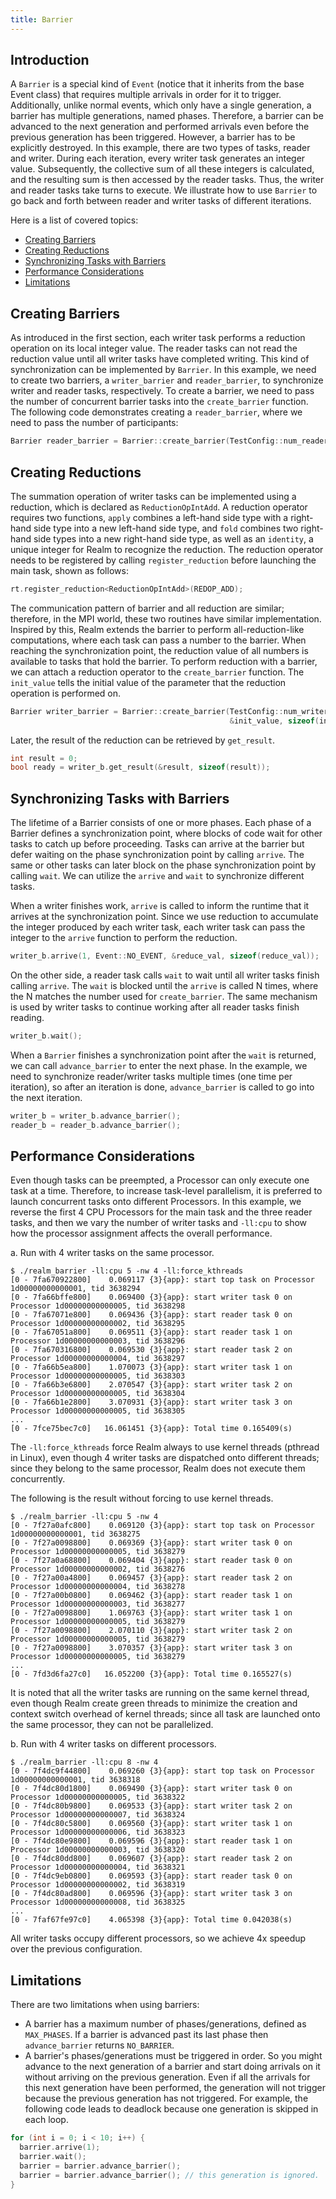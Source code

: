```yaml
---
title: Barrier
---
```


## Introduction

A `Barrier` is a special kind of `Event` (notice that it inherits from the base Event class) that
requires multiple arrivals in order for it to trigger. Additionally, unlike normal events,
which only have a single generation, a barrier has multiple generations, named phases.
Therefore, a barrier can be advanced to the next generation and performed arrivals
even before the previous generation has been triggered. However, a barrier has to be explicitly destroyed.
In this example, there are two types of tasks, reader and writer.
During each iteration, every writer task generates an integer value. Subsequently,
the collective sum of all these integers is calculated, and the resulting sum is then accessed by the reader tasks.
Thus, the writer and reader tasks take turns to execute.
We illustrate how to use `Barrier` to go back and forth between
reader and writer tasks of different iterations.

Here is a list of covered topics:

* [Creating Barriers](#creating-barriers)
* [Creating Reductions](#creating-reductions)
* [Synchronizing Tasks with Barriers](#synchronizing-tasks-with-barriers)
* [Performance Considerations](#performance-considerations)
* [Limitations](#limitations)

## Creating Barriers

As introduced in the first section, each writer task performs a reduction operation on its local integer value.
The reader tasks can not read the reduction value until all writer tasks have completed writing.
This kind of synchronization can be implemented by `Barrier`.
In this example, we need to create two barriers, a `writer_barrier` and `reader_barrier`,
to synchronize writer and reader tasks, respectively.
To create a barrier, we need to pass the number of concurrent barrier tasks into the `create_barrier` function.
The following code demonstrates creating a `reader_barrier`, where we need to pass the number of participants:

```c++
Barrier reader_barrier = Barrier::create_barrier(TestConfig::num_readers);
```

## Creating Reductions

The summation operation of writer tasks can be implemented using a reduction,
which is declared as `ReductionOpIntAdd`. A reduction operator requires two functions,
`apply` combines a left-hand side type with a right-hand side type into a new left-hand side type, and `fold`
combines two right-hand side types into a new right-hand side type, as well as an `identity`, a unique integer
for Realm to recognize the reduction. The reduction operator needs to be registered by calling `register_reduction`
before launching the main task, shown as follows:

```c++
rt.register_reduction<ReductionOpIntAdd>(REDOP_ADD);
```

The communication pattern of barrier and all reduction are similar; therefore, in the MPI world, these two
routines have similar implementation.
Inspired by this, Realm extends the barrier to perform all-reduction-like computations, where each task can pass a number to
the barrier. When reaching the synchronization point, the reduction value of all numbers is available to tasks that
hold the barrier.
To perform reduction with a barrier, we can attach a reduction operator to the `create_barrier` function.
The `init_value` tells the initial value of the parameter that the reduction operation is performed on.

```c++
Barrier writer_barrier = Barrier::create_barrier(TestConfig::num_writers, REDOP_ADD,
                                                 &init_value, sizeof(init_value));
```
Later, the result of the reduction can be retrieved by `get_result`.
```c++
int result = 0;
bool ready = writer_b.get_result(&result, sizeof(result));
```

## Synchronizing Tasks with Barriers

The lifetime of a Barrier consists of one or more phases. Each phase of a Barrier defines a synchronization point,
where blocks of code wait for other tasks to catch up before proceeding. Tasks can arrive at the barrier
but defer waiting on the phase synchronization point
by calling `arrive`. The same or other tasks can later block on the phase synchronization point by calling `wait`.
We can utilize the `arrive` and `wait` to synchronize different tasks.

When a writer finishes work, `arrive` is called to inform the runtime that it arrives at
the synchronization point.
Since we use reduction to accumulate the integer produced by
each writer task, each writer task can pass the integer to the `arrive` function to perform the reduction.
```c++
writer_b.arrive(1, Event::NO_EVENT, &reduce_val, sizeof(reduce_val));
```

On the other side, a reader task calls `wait` to wait until all writer tasks finish calling `arrive`.
The `wait` is blocked until the `arrive` is called N times, where the N matches the number used for `create_barrier`.
The same mechanism is used by writer tasks to continue working after all reader tasks finish reading.

```c++
writer_b.wait();
```

When a `Barrier` finishes a synchronization point after the `wait` is returned, we can call `advance_barrier`
to enter the next phase. In the example, we need to synchronize reader/writer tasks multiple times (one time per iteration),
so after an iteration is done, `advance_barrier` is called to go into the next iteration.
```c++
writer_b = writer_b.advance_barrier();
reader_b = reader_b.advance_barrier();
```

## Performance Considerations

Even though tasks can be preempted, a Processor can only execute one task at a time. Therefore, to increase
task-level parallelism, it is preferred to launch concurrent tasks onto different Processors.
In this example, we reverse the first 4 CPU Processors for the main task and the three reader tasks, and then
we vary the number of writer tasks and `-ll:cpu` to show how the processor assignment affects the overall performance.

a. Run with 4 writer tasks on the same processor.

```
$ ./realm_barrier -ll:cpu 5 -nw 4 -ll:force_kthreads
[0 - 7fa670922800]    0.069117 {3}{app}: start top task on Processor 1d00000000000001, tid 3638294
[0 - 7fa66bffe800]    0.069400 {3}{app}: start writer task 0 on Processor 1d00000000000005, tid 3638298
[0 - 7fa67071e800]    0.069436 {3}{app}: start reader task 0 on Processor 1d00000000000002, tid 3638295
[0 - 7fa67051a800]    0.069511 {3}{app}: start reader task 1 on Processor 1d00000000000003, tid 3638296
[0 - 7fa670316800]    0.069530 {3}{app}: start reader task 2 on Processor 1d00000000000004, tid 3638297
[0 - 7fa66b5ea800]    1.070073 {3}{app}: start writer task 1 on Processor 1d00000000000005, tid 3638303
[0 - 7fa66b3e6800]    2.070547 {3}{app}: start writer task 2 on Processor 1d00000000000005, tid 3638304
[0 - 7fa66b1e2800]    3.070931 {3}{app}: start writer task 3 on Processor 1d00000000000005, tid 3638305
...
[0 - 7fce75bec7c0]   16.061451 {3}{app}: Total time 0.165409(s)
```
The `-ll:force_kthreads` force Realm always to use kernel threads (pthread in Linux), even though 4 writer tasks are
dispatched onto different threads; since they belong to the same processor, Realm does not execute them concurrently.

The following is the result without forcing to use kernel threads.

```
$ ./realm_barrier -ll:cpu 5 -nw 4
[0 - 7f27a0afc800]    0.069120 {3}{app}: start top task on Processor 1d00000000000001, tid 3638275
[0 - 7f27a0098800]    0.069369 {3}{app}: start writer task 0 on Processor 1d00000000000005, tid 3638279
[0 - 7f27a0a68800]    0.069404 {3}{app}: start reader task 0 on Processor 1d00000000000002, tid 3638276
[0 - 7f27a00a4800]    0.069457 {3}{app}: start reader task 2 on Processor 1d00000000000004, tid 3638278
[0 - 7f27a00b0800]    0.069462 {3}{app}: start reader task 1 on Processor 1d00000000000003, tid 3638277
[0 - 7f27a0098800]    1.069763 {3}{app}: start writer task 1 on Processor 1d00000000000005, tid 3638279
[0 - 7f27a0098800]    2.070110 {3}{app}: start writer task 2 on Processor 1d00000000000005, tid 3638279
[0 - 7f27a0098800]    3.070357 {3}{app}: start writer task 3 on Processor 1d00000000000005, tid 3638279
...
[0 - 7fd3d6fa27c0]   16.052200 {3}{app}: Total time 0.165527(s)
```

It is noted that all the writer tasks are running on the same kernel thread, even though Realm create green threads
to minimize the creation and context switch overhead of kernel threads; since all task are launched onto the
same processor, they can not be parallelized.

b. Run with 4 writer tasks on different processors.

```
$ ./realm_barrier -ll:cpu 8 -nw 4
[0 - 7f4dc9f44800]    0.069260 {3}{app}: start top task on Processor 1d00000000000001, tid 3638318
[0 - 7f4dc80d1800]    0.069490 {3}{app}: start writer task 0 on Processor 1d00000000000005, tid 3638322
[0 - 7f4dc80b9800]    0.069533 {3}{app}: start writer task 2 on Processor 1d00000000000007, tid 3638324
[0 - 7f4dc80c5800]    0.069560 {3}{app}: start writer task 1 on Processor 1d00000000000006, tid 3638323
[0 - 7f4dc80e9800]    0.069596 {3}{app}: start reader task 1 on Processor 1d00000000000003, tid 3638320
[0 - 7f4dc80dd800]    0.069607 {3}{app}: start reader task 2 on Processor 1d00000000000004, tid 3638321
[0 - 7f4dc9eb0800]    0.069593 {3}{app}: start reader task 0 on Processor 1d00000000000002, tid 3638319
[0 - 7f4dc80ad800]    0.069596 {3}{app}: start writer task 3 on Processor 1d00000000000008, tid 3638325
...
[0 - 7faf67fe97c0]    4.065398 {3}{app}: Total time 0.042038(s)
```

All writer tasks occupy different processors, so we achieve 4x speedup over the previous configuration.

## Limitations

There are two limitations when using barriers:

- A barrier has a maximum number of phases/generations, defined as `MAX_PHASES`. If a barrier is advanced past its last phase
then `advance_barrier` returns `NO_BARRIER`.
- A barrier's phases/generations must be triggered in order. So you might advance to the next generation of a barrier and
start doing arrivals on it without arriving on the previous generation. Even if all the arrivals for this next generation
have been performed, the generation will not trigger because the previous generation has not triggered. For example,
the following code leads to deadlock because one generation is skipped in each loop.

```c++
for (int i = 0; i < 10; i++) {
  barrier.arrive(1);
  barrier.wait();
  barrier = barrier.advance_barrier();
  barrier = barrier.advance_barrier(); // this generation is ignored.
}
```

